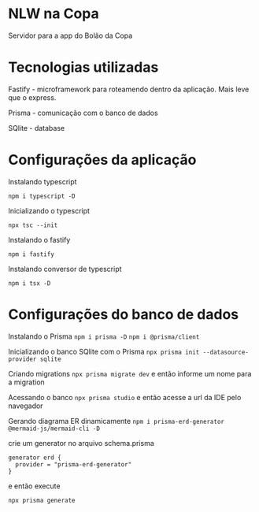 # NLW na Copa
Servidor para a app do Bolão da Copa

# Tecnologias utilizadas

  Fastify - microframework para roteamendo dentro da aplicação. Mais leve que o express.

  Prisma - comunicação com o banco de dados

  SQlite - database

# Configurações da aplicação

Instalando typescript

```npm i typescript -D```

Inicializando o typescript

```npx tsc --init```

Instalando o fastify

```npm i fastify```

Instalando conversor de typescript

```npm i tsx -D```

# Configurações do banco de dados

Instalando o Prisma
```npm i prisma -D```
```npm i @prisma/client```

Inicializando o banco SQlite com o Prisma
```npx prisma init --datasource-provider sqlite```

Criando migrations
```npx prisma migrate dev```
e então informe um nome para a migration

Acessando o banco
```npx prisma studio```
e então acesse a url da IDE pelo navegador

Gerando diagrama ER dinamicamente
```npm i prisma-erd-generator @mermaid-js/mermaid-cli -D```

crie um generator no arquivo schema.prisma
```
generator erd {
  provider = "prisma-erd-generator"
}
```
e então execute

```npx prisma generate```